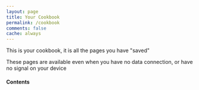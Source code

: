 ```yaml
---
layout: page
title: Your Cookbook
permalink: /cookbook
comments: false
cache: always
---
```


This is your cookbook, it is all the pages you have "saved"

These pages are available even when you have no data connection, or have no signal on your device

#### Contents

<div>
<ol id="cacheList">
</ol>
</div>

<script>
    const alwaysCachedPages = [ 
        {% for page in site.pages %}{% if page.cache == "always" %}
        '{{ page.url }}',
        {% endif %}{% endfor %}
        ''
     ]

    async function renderCurrentKeys() {
        let list = document.querySelector('#cacheList');

        while (list.firstChild) {
            list.removeChild(list.firstChild);
        }

        const results = [];
        const cache = await caches.open('{{ site.pwa.cacheName }}{{ site.pwa.cacheVersion }}');
        for (const request of await cache.keys()) {
            const match = request.url.match(/\/\/(.*?)\/(.*)/);
            if (match) {
                const path = match[2];
                if (!(alwaysCachedPages.includes('/' + path) || path.startsWith('assets/'))) {
                    const response = await cache.match(request);
                    const body = await response.text();
                    const titleMatch = body.match(/<title>(.*)\|(.*?)<\/title>/);
                    const title = (titleMatch != null) ? titleMatch[1] : request.url;
                    const authorMatch = body.match(/<a class="link-dark" href=(.*?)>(.*?)<\/a>/);
                    const author = (authorMatch != null) ? authorMatch[2] : 'none';
                    const publishedMatch = body.match(/<span class="post-date">(.*)<\/span>/);
                    const published = (publishedMatch != null) ? publishedMatch[1] : '';
                    results.push({
                        path,
                        title,
                        url: request.url,
                        author,
                        published,
                        visited: new Date(response.headers.get('date'))
                    });
                }
            }
        }
        if (results.length) {
            list.innerHTML = results
                .sort((a, b) => a.title > b.title ? 1 : -1)
                .map(res => {
                    let html = `<li><a href="${res.url}">${res.title}</a> <span><small> published by ${res.author} on ${res.published}, last visited ${res.visited.toISOString().substring(0, 10)}</small></span> <button class="btn trash" onclick="removeFromCache('${res.url}'); renderCurrentKeys();"> </button></li>`;
                    return html;
                })
                .join('\n');
        }
    }

    window.addEventListener('load', () => {
        renderCurrentKeys();
    });
</script>
